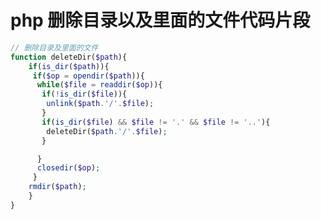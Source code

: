 <!-- Date: 2016-09-12 17:34:43 -->

# php 删除目录以及里面的文件代码片段

```php
// 删除目录及里面的文件
function deleteDir($path){  
    if(is_dir($path)){
     if($op = opendir($path)){
      while($file = readdir($op)){
       if(!is_dir($file)){
        unlink($path.'/'.$file);
       }
       if(is_dir($file) && $file != '.' && $file != '..'){
        deleteDir($path.'/'.$file);
       }

      }
      closedir($op);
     }
    rmdir($path);
    }
}
```
